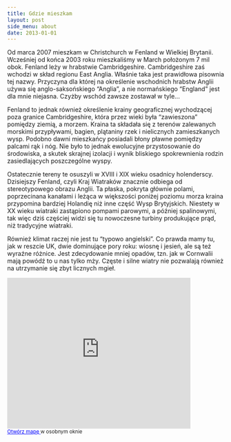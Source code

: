 ```yaml
---
title: Gdzie mieszkam
layout: post
side_menu: about
date: 2013-01-01
--- 
```

Od marca 2007 mieszkam w Christchurch w Fenland w Wielkiej Brytanii. Wcześniej od końca 2003 roku mieszkaliśmy w March położonym 7 mil obok. 
Fenland leży w hrabstwie Cambridgeshire. Cambridgeshire zaś wchodzi w skład regionu East Anglia. Właśnie taka jest prawidłowa pisownia tej nazwy. 
Przyczyna dla której na określenie wschodnich hrabstw Anglii używa się anglo-saksońskiego “Anglia”, a nie normańskiego “England” jest dla mnie niejasna. 
Czyżby wschód zawsze zostawał w tyle...

Fenland to jednak również określenie krainy geograficznej wychodzącej poza granice Cambridgeshire, która przez wieki była “zawieszona” pomiędzy ziemią, a morzem. 
Kraina ta składała się z terenów zalewanych morskimi przypływami, bagien, plątaniny rzek i nielicznych zamieszkanych wysp. 
Podobno dawni mieszkańcy posiadali błony pławne pomiędzy palcami rąk i nóg. Nie było to jednak ewolucyjne przystosowanie do środowiska, 
a skutek skrajnej izolacji i wynik bliskiego spokrewnienia rodzin zasiedlających poszczególne wyspy.

Ostatecznie tereny te osuszyli w XVIII i XIX wieku osadnicy holenderscy. Dzisiejszy Fenland, czyli Kraj Wiatraków znacznie odbiega od stereotypowego obrazu Anglii. 
Ta płaska, pokryta głównie polami, poprzecinana kanałami i leżąca w większości poniżej poziomu morza kraina przypomina bardziej Holandię niż inne część Wysp Brytyjskich. 
Niestety w XX wieku wiatraki zastąpiono pompami parowymi, a później spalinowymi, tak więc dziś częściej widzi się tu nowoczesne turbiny produkujące prąd, niż tradycyjne wiatraki.

Również klimat raczej nie jest tu “typowo angielski”. Co prawda mamy tu, jak w reszcie UK, dwie dominujące pory roku: wiosnę i jesień, ale są też wyraźne różnice.
Jest zdecydowanie mniej opadów, tzn. jak w Cornwalii mają powódź to u nas tylko mży. Częste i silne wiatry nie pozwalają również na utrzymanie się zbyt licznych mgieł.

<p>
<iframe width="425" height="350" frameborder="0" scrolling="no" marginheight="0" marginwidth="0" src="https://maps.google.co.uk/maps/ms?hl=en&amp;gl=uk&amp;ie=UTF8&amp;om=1&amp;msa=0&amp;msid=204255321763002349681.00043dfa7fe5bfa02aa30&amp;source=embed&amp;ll=54.521081,-3.955078&amp;spn=8.935775,19.775391&amp;t=m&amp;output=embed"> </iframe>
<br/>
<small><a href="https://maps.google.co.uk/maps/ms?hl=en&amp;gl=uk&amp;ie=UTF8&amp;om=1&amp;msa=0&amp;msid=204255321763002349681.00043dfa7fe5bfa02aa30&amp;source=embed&amp;ll=54.521081,-3.955078&amp;spn=8.935775,19.775391&amp;t=m" style="color:#0000FF;text-align:left">Otwórz mapę </a> w osobnym oknie</small>
</p>